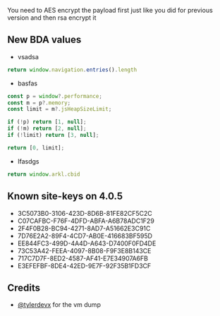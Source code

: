 You need to AES encrypt the payload first just like you did for previous version and then rsa encrypt it


## New BDA values
- vsadsa
```javascript
return window.navigation.entries().length
```
- basfas
```javascript
const p = window?.performance;
const m = p?.memory;
const limit = m?.jsHeapSizeLimit;

if (!p) return [1, null];
if (!m) return [2, null];
if (!limit) return [3, null];

return [0, limit];
```
- lfasdgs
```javascript
return window.arkl.cbid
```
  
## Known site-keys on 4.0.5
- 3C5073B0-3106-423D-8D6B-81FE82CF5C2C
- C07CAFBC-F76F-4DFD-ABFA-A6B78ADC1F29
- 2F4F0B28-BC94-4271-8AD7-A51662E3C91C
- 7D76E2A2-89F4-4CD7-AB0E-416683BF595D
- EE844FC3-499D-4A4D-A643-D7400F0FD4DE
- 73C53A42-FEEA-4097-8B08-F9F3E8B143CE
- 717C7D7F-8ED2-4587-AF41-E7E34907A6FB
- E3EFEFBF-8DE4-42ED-9E7F-92F35B1FD3CF

## Credits
- [@tylerdevx](https://github.com/tylerdevx/) for the vm dump
